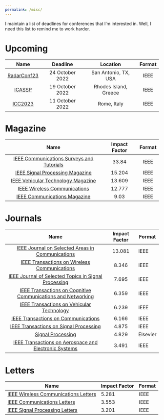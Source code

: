 ```yaml
---
permalink: /misc/
---
```


I maintain a list of deadlines for conferences that I’m interested in.
Well, I need this list to remind me to work harder.

# Upcoming

|                         Name                         |    Deadline     |       Location        | Format |
| :--------------------------------------------------: | :-------------: | :-------------------: | :----: |
| [RadarConf23](https://radar2023.ieee-radarconf.org/) | 24 October 2022 | San Antonio, TX, USA  |  IEEE  |
|        [ICASSP](https://2023.ieeeicassp.org/)        | 19 October 2022 | Rhodes Island, Greece |  IEEE  |
|       [ICC2023](https://icc2023.ieee-icc.org/)       | 11 October 2022 |      Rome, Italy      |  IEEE  |

# Magazine

|                             Name                             | Impact Factor | Format |
| :----------------------------------------------------------: | :-----------: | :----: |
| [IEEE Communications Surveys and Tutorials](https://ieeexplore.ieee.org/xpl/RecentIssue.jsp?punumber=9739) |     33.84     |  IEEE  |
| [IEEE Signal Processing Magazine](https://ieeexplore.ieee.org/xpl/RecentIssue.jsp?punumber=79) |    15.204     |  IEEE  |
| [IEEE Vehicular Technology Magazine](https://ieeexplore.ieee.org/xpl/RecentIssue.jsp?punumber=10209) |    13.609     |  IEEE  |
| [IEEE Wireless Communications](https://ieeexplore.ieee.org/xpl/RecentIssue.jsp?punumber=7742) |    12.777     |  IEEE  |
| [IEEE Communications Magazine](https://ieeexplore.ieee.org/xpl/RecentIssue.jsp?punumber=35) |     9.03      |  IEEE  |

# Journals

|                             Name                             | Impact Factor | Format   |
| :----------------------------------------------------------: | :-----------: | -------- |
| [IEEE Journal on Selected Areas in  Communications](https://ieeexplore.ieee.org/xpl/RecentIssue.jsp?punumber=49) |    13.081     | IEEE     |
| [IEEE Transactions on Wireless  Communications](https://ieeexplore.ieee.org/xpl/RecentIssue.jsp?punumber=7693) |     8.346     | IEEE     |
| [IEEE Journal of Selected Topics in  Signal Processing](https://ieeexplore.ieee.org/xpl/RecentIssue.jsp?punumber=4200690) |     7.695     | IEEE     |
| [IEEE Transactions on Cognitive Communications and Networking](https://ieeexplore.ieee.org/xpl/RecentIssue.jsp?punumber=6687307) |     6.359     | IEEE     |
| [IEEE Transactions on Vehicular  Technology](https://ieeexplore.ieee.org/xpl/RecentIssue.jsp?punumber=25) |     6.239     | IEEE     |
| [IEEE Transactions on Communications](https://ieeexplore.ieee.org/xpl/RecentIssue.jsp?punumber=26) |     6.166     | IEEE     |
| [IEEE Transactions on Signal  Processing](https://ieeexplore.ieee.org/xpl/RecentIssue.jsp?punumber=78) |     4.875     | IEEE     |
| [Signal  Processing](https://www.sciencedirect.com/journal/signal-processing) |     4.829     | Elsevier |
| [IEEE Transactions on Aerospace and Electronic Systems](https://ieeexplore.ieee.org/xpl/RecentIssue.jsp?punumber=7) |     3.491     | IEEE     |

# Letters

| Name                                                         | Impact Factor | Format |
| ------------------------------------------------------------ | ------------- | ------ |
| [IEEE Wireless Communications Letters](https://ieeexplore.ieee.org/xpl/RecentIssue.jsp?punumber=5962382) | 5.281         | IEEE   |
| [IEEE Communications Letters](https://ieeexplore.ieee.org/xpl/RecentIssue.jsp?punumber=4234) | 3.553         | IEEE   |
| [IEEE Signal Processing Letters](https://ieeexplore.ieee.org/xpl/RecentIssue.jsp?punumber=97) | 3.201         | IEEE   |
